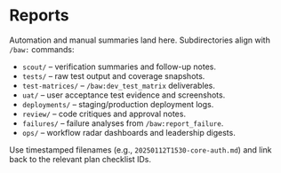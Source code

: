 # Reports

Automation and manual summaries land here. Subdirectories align with `/baw:` commands:

- `scout/` – verification summaries and follow-up notes.
- `tests/` – raw test output and coverage snapshots.
- `test-matrices/` – `/baw:dev_test_matrix` deliverables.
- `uat/` – user acceptance test evidence and screenshots.
- `deployments/` – staging/production deployment logs.
- `review/` – code critiques and approval notes.
- `failures/` – failure analyses from `/baw:report_failure`.
- `ops/` – workflow radar dashboards and leadership digests.

Use timestamped filenames (e.g., `20250112T1530-core-auth.md`) and link back to the relevant plan checklist IDs.
